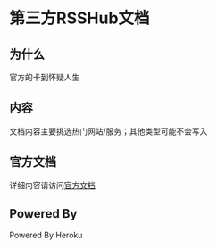 # 第三方RSSHub文档

## 为什么

官方的卡到怀疑人生

## 内容

文档内容主要挑选热门网站/服务；其他类型可能不会写入

## 官方文档

详细内容请访问[官方文档](https://docs.rsshub.app)

## Powered By

Powered By Heroku
